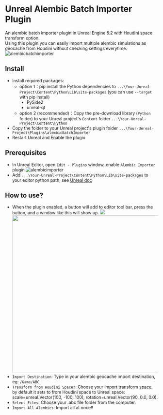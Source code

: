 # Unreal Alembic Batch Importer Plugin
An alembic batch importer plugin in Unreal Engine 5.2 with Houdini space transform option. <br>
Using this plugin you can easily import multiple alembic simulations as geocache from Houdini without checking settings everytime.
![alembicbatchimporter](https://github.com/wzhang1998/unreal-alembic-batch-importer/assets/67906283/a3a7487a-1bb5-4e9b-bdf9-11534ce89454)


## Install 
- Install required packages:
    - option 1：pip install the Python dependencies to `...\Your-Unreal-Project\Content\Python\Lib\site-packages` (you can use `--target` with pip install)
        - PySide2
        - unreal-qt
    - option 2 (recommended)：Copy the pre-download library (`Python` folder) to your Unreal project's `Content` folder `...\Your-Unreal-Project\Content\Python`
- Copy the folder to your Unreal project's plugin folder `...\Your-Unreal-Project\Plugins\alembicBatchImporter`
- Restart Unreal and Enable the plugin

## Prerequisites
- In Unreal Editor, open `Edit - Plugins` window, enable `Alembic Importer` plugin
    ![alembicimporter](https://github.com/wzhang1998/unreal-alembic-batch-importer/assets/67906283/92a92d42-4cf5-4613-9838-74c263707d02)
- Add `...\Your-Unreal-Project\Content\Python\Lib\site-packages` to your editor python path, see [Unreal doc](https://docs.unrealengine.com/5.2/en-US/scripting-the-unreal-editor-using-python/#pythonpathsintheunrealeditor)

## How to use?
- When the plugin enabled, a button will add to editor tool bar, press the button, and a window like this will show up.
<img src="https://github.com/wzhang1998/unreal-alembic-batch-importer/assets/67906283/a7459d59-9773-4916-9141-62187a03cbf9" ><br>
<img src="https://github.com/wzhang1998/unreal-alembic-batch-importer/assets/67906283/2c73e61a-43e8-4aaa-af25-77b843a50969" width='518'><br>
- `Import Destination`: Type in your alembic geocache import destination, eg: `/Game/ABC`.
- `Transform from Houdini Space?`: Choose your import transform space, by default it sets to from Houdini space to Unreal space: scale=unreal.Vector(100, -100, 100), rotation=unreal.Vector(90, 0.0, 0.0).
- `Select Files`: Choose your .abc file folder from the computer.
- `Import All Alembics`: Import all at once!!



